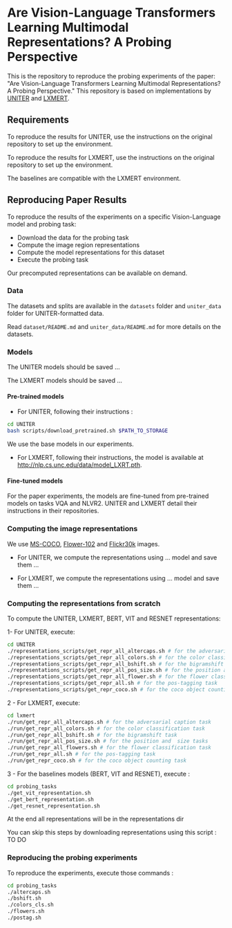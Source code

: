 # Are Vision-Language Transformers Learning Multimodal Representations? A Probing Perspective

This is the repository to reproduce the probing experiments of the paper:
"Are Vision-Language Transformers Learning Multimodal Representations? A Probing Perspective."
This repository is based on implementations by [UNITER](https://github.com/ChenRocks/UNITER) and [LXMERT](https://github.com/airsplay/lxmert).

## Requirements
To reproduce the results for UNITER, use the instructions on the original repository to set up the environment.

To reproduce the results for LXMERT, use the instructions on the original repository to set up the environment.

The baselines are compatible with the LXMERT environment.

## Reproducing Paper Results
To reproduce the results of the experiments on a specific Vision-Language model and probing task:
- Download the data for the probing task
- Compute the image region representations
- Compute the model representations for this dataset
- Execute the probing task

Our precomputed representations can be available on demand.

### Data

The datasets and splits are available in the ```datasets``` folder and ```uniter_data``` folder for UNITER-formatted data.

Read ```dataset/README.md``` and ```uniter_data/README.md``` for more details on the datasets.

### Models

The UNITER models should be saved ...

The LXMERT models should be saved ...

#### Pre-trained models
- For UNITER, following their instructions :
```sh
cd UNITER
bash scripts/download_pretrained.sh $PATH_TO_STORAGE
```
We use the base models in our experiments.
- For LXMERT, following their instructions, the model is available at http://nlp.cs.unc.edu/data/model_LXRT.pth.

#### Fine-tuned models

For the paper experiments, the models are fine-tuned from pre-trained models on tasks VQA and NLVR2.
UNITER and LXMERT detail their instructions in their repositories.

### Computing the image representations

We use [MS-COCO](https://cocodataset.org/#home), [Flower-102](https://www.robots.ox.ac.uk/~vgg/data/flowers/102/) and [Flickr30k](http://shannon.cs.illinois.edu/DenotationGraph/) images.

- For UNITER, we compute the representations using ... model and save them ...

- For LXMERT, we compute the representations using ... model and save them ...

### Computing the representations from scratch 
To compute the UNITER, LXMERT, BERT, VIT and RESNET representations:

1- For UNITER, execute: 
```sh
cd UNITER
./representations_scripts/get_repr_all_altercaps.sh # for the adversarial caption task  
./representations_scripts/get_repr_all_colors.sh # for the color classification task  
./representations_scripts/get_repr_all_bshift.sh # for the bigramshift task  
./representations_scripts/get_repr_all_pos_size.sh # for the position and  size tasks 
./representations_scripts/get_repr_all_flower.sh # for the flower classification task  
./representations_scripts/get_repr_all.sh # for the pos-tagging task  
./representations_scripts/get_repr_coco.sh # for the coco object counting task  
```
2 - For LXMERT, execute:
```sh
cd lxmert
./run/get_repr_all_altercaps.sh # for the adversarial caption task  
./run/get_repr_all_colors.sh # for the color classification task  
./run/get_repr_all_bshift.sh # for the bigramshift task  
./run/get_repr_all_pos_size.sh # for the position and  size tasks 
./run/get_repr_all_flowers.sh # for the flower classification task  
./run/get_repr_all.sh # for the pos-tagging task  
./run/get_repr_coco.sh # for the coco object counting task  
```

3 - For the baselines models (BERT, VIT and RESNET), execute :
```sh
cd probing_tasks
./get_vit_representation.sh
./get_bert_representation.sh
./get_resnet_representation.sh
```
At the end all representations will be in the representations dir 

You can skip this steps by downloading representations using this script :
TO DO

### Reproducing the probing experiments

To reproduce the experiments, execute those commands :
```sh
cd probing_tasks
./altercaps.sh
./bshift.sh
./colors_cls.sh
./flowers.sh
./postag.sh
```



